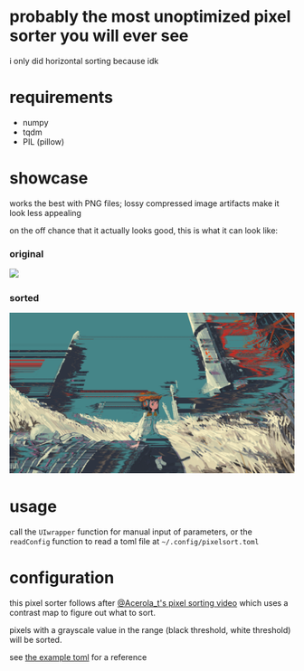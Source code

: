 # probably the most unoptimized pixel sorter you will ever see
i only did horizontal sorting because idk

# requirements
 - numpy
 - tqdm
 - PIL (pillow)

# showcase
works the best with PNG files; lossy compressed image artifacts make it look less appealing 

on the off chance that it actually looks good, this is what it can look like:

### original
![](https://github.com/oaroki-git/worst-pixel-sorter/blob/main/anime_girl_plus_rockets.png)

### sorted
![](https://github.com/oaroki-git/worst-pixel-sorter/blob/main/rockets_sorted.png)

# usage
call the `UIwrapper` function for manual input of parameters, or the `readConfig` function to read a toml file at `~/.config/pixelsort.toml`

# configuration
this pixel sorter follows after [@Acerola_t's pixel sorting video](https://youtu.be/HMmmBDRy-jE?si=xwhLxhm4TeBg9YvG) which uses a contrast map to figure out what to sort.

pixels with a grayscale value in the range (black threshold, white threshold) will be sorted.

see [the example toml](https://github.com/oaroki-git/worst-pixel-sorter/blob/main/pixelsort.toml) for a reference
